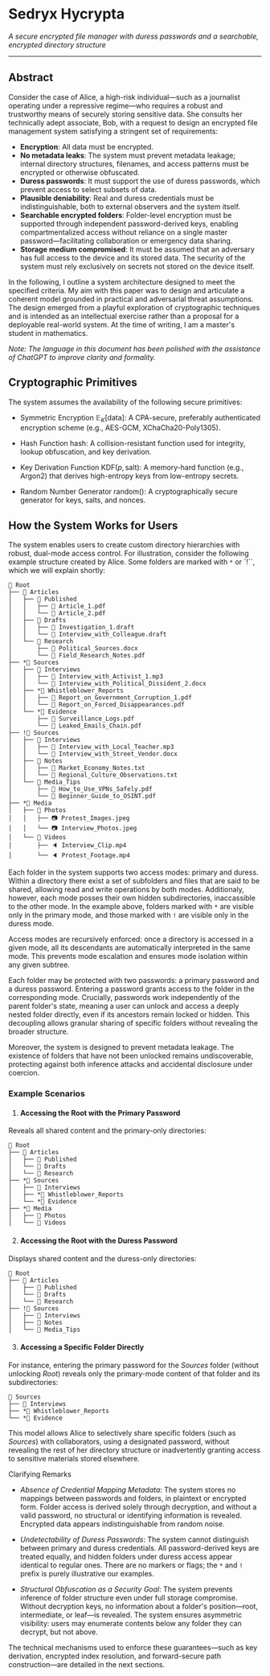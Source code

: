 # Sedryx Hycrypta

*A secure encrypted file manager with duress passwords and a searchable, encrypted directory structure*

---

## Abstract

Consider the case of Alice, a high-risk individual—such as a journalist operating under a repressive regime—who requires a robust and trustworthy means of securely storing sensitive data. She consults her technically adept associate, Bob, with a request to design an encrypted file management system satisfying a stringent set of requirements:

* **Encryption**: All data must be encrypted.
* **No metadata leaks**: The system must prevent metadata leakage; internal directory structures, filenames, and access patterns must be encrypted or otherwise obfuscated.
* **Duress passwords**: It must support the use of duress passwords, which prevent access to select subsets of data.
* **Plausible deniability**: Real and duress credentials must be indistinguishable, both to external observers and the system itself.
* **Searchable encrypted folders**: Folder-level encryption must be supported through independent password-derived keys, enabling compartmentalized access without reliance on a single master password—facilitating collaboration or emergency data sharing.
* **Storage medium compromised**: It must be assumed that an adversary has full access to the device and its stored data. The security of the system must rely exclusively on secrets not stored on the device itself.

In the following, I outline a system architecture designed to meet the specified criteria. My aim with this paper was to design and articulate a coherent model grounded in practical and adversarial threat assumptions. The design emerged from a playful exploration of cryptographic techniques and is intended as an intellectual exercise rather than a proposal for a deployable real-world system. At the time of writing, I am a master's student in mathematics.

*Note: The language in this document has been polished with the assistance of ChatGPT to improve clarity and formality.*

## Cryptographic Primitives
The system assumes the availability of the following secure primitives:

* Symmetric Encryption $\mathbb{E}_K[\mathrm{data}]$: A CPA-secure, preferably authenticated encryption scheme (e.g., AES-GCM, XChaCha20-Poly1305).

* Hash Function $\mathrm{hash}$: A collision-resistant function used for integrity, lookup obfuscation, and key derivation.

* Key Derivation Function $\mathrm{KDF}(p,\mathrm{salt})$: A memory-hard function (e.g., Argon2) that derives high-entropy keys from low-entropy secrets.

* Random Number Generator $\mathrm{random}()$: A cryptographically secure generator for keys, salts, and nonces.

## How the System Works for Users

The system enables users to create custom directory hierarchies with robust, dual-mode access control. For illustration, consider the following example structure created by Alice. Some folders are marked with `*` or `!``, which we will explain shortly:

```
📁 Root
├── 📁 Articles
│   ├── 📁 Published
│   │   ├── 📄 Article_1.pdf
│   │   └── 📄 Article_2.pdf
│   ├── 📁 Drafts
│   │   ├── 📄 Investigation_1.draft
│   │   └── 📄 Interview_with_Colleague.draft
│   └── 📁 Research
│       ├── 📄 Political_Sources.docx
│       └── 📄 Field_Research_Notes.pdf
├── *📁 Sources
│   ├── 📁 Interviews
│   │   ├── 📄 Interview_with_Activist_1.mp3
│   │   └── 📄 Interview_with_Political_Dissident_2.docx
│   ├── *📁 Whistleblower_Reports
│   │   ├── 📄 Report_on_Government_Corruption_1.pdf
│   │   └── 📄 Report_on_Forced_Disappearances.pdf
│   └── *📁 Evidence
│       ├── 📄 Surveillance_Logs.pdf
│       └── 📄 Leaked_Emails_Chain.pdf
├── !📁 Sources
│   ├── 📁 Interviews
│   │   ├── 📄 Interview_with_Local_Teacher.mp3
│   │   └── 📄 Interview_with_Street_Vendor.docx
│   ├── 📁 Notes
│   │   ├── 📄 Market_Economy_Notes.txt
│   │   └── 📄 Regional_Culture_Observations.txt
│   └── 📁 Media_Tips
│       ├── 📄 How_to_Use_VPNs_Safely.pdf
│       └── 📄 Beginner_Guide_to_OSINT.pdf
├── *📁 Media
│   ├── 📁 Photos
│   │   ├── 📷 Protest_Images.jpeg
│   │   └── 📷 Interview_Photos.jpeg
│   └── 📁 Videos
│       ├── 🔈 Interview_Clip.mp4
│       └── 🔈 Protest_Footage.mp4
```
Each folder in the system supports two access modes: primary and duress. Within a directory there exist a set of subfolders and files that are said to be shared, allowing read and write operations by both modes. Additionaly, however, each mode posses their own hidden subdirectories, inaccassible to the other mode. In the example above, folders marked with `*` are visible only in the primary mode, and those marked with `!` are visible only in the duress mode.

Access modes are recursively enforced: once a directory is accessed in a given mode, all its descendants are automatically interpreted in the same mode. This prevents mode escalation and ensures mode isolation within any given subtree.

Each folder may be protected with two passwords: a primary password and a duress password. Entering a password grants access to the folder in the corresponding mode. Crucially, passwords work independently of the parent folder's state, meaning a user can unlock and access a deeply nested folder directly, even if its ancestors remain locked or hidden. This decoupling allows granular sharing of specific folders without revealing the broader structure.

Moreover, the system is designed to prevent metadata leakage. The existence of folders that have not been unlocked remains undiscoverable, protecting against both inference attacks and accidental disclosure under coercion.

### Example Scenarios
1. #### Accessing the Root with the Primary Password
Reveals all shared content and the primary-only directories:

```
📁 Root
├── 📁 Articles
│   ├── 📁 Published
│   └── 📁 Drafts
│   └── 📁 Research
├── *📁 Sources
│   ├── 📁 Interviews
│   ├── *📁 Whistleblower_Reports
│   └── *📁 Evidence
├── *📁 Media
│   ├── 📁 Photos
│   └── 📁 Videos
```

2. #### Accessing the Root with the Duress Password
Displays shared content and the duress-only directories:

```
📁 Root
├── 📁 Articles
│   ├── 📁 Published
│   └── 📁 Drafts
│   └── 📁 Research
├── !📁 Sources
│   ├── 📁 Interviews
│   ├── 📁 Notes
│   └── 📁 Media_Tips
```

3. #### Accessing a Specific Folder Directly
For instance, entering the primary password for the *Sources* folder (without unlocking *Root*) reveals only the primary-mode content of that folder and its subdirectories:

```
📁 Sources
├── 📁 Interviews
├── *📁 Whistleblower_Reports
└── *📁 Evidence
```
This model allows Alice to selectively share specific folders (such as *Sources*) with collaborators, using a designated password, without revealing the rest of her directory structure or inadvertently granting access to sensitive materials stored elsewhere.

Clarifying Remarks
* *Absence of Credential Mapping Metadata*: The system stores no mappings between passwords and folders, in plaintext or encrypted form. Folder access is derived solely through decryption, and without a valid password, no structural or identifying information is revealed. Encrypted data appears indistinguishable from random noise.

* *Undetectability of Duress Passwords*: The system cannot distinguish between primary and duress credentials. All password-derived keys are treated equally, and hidden folders under duress access appear identical to regular ones. There are no markers or flags; the `*` and `!` prefix is purely illustrative our examples.

* *Structural Obfuscation as a Security Goal*: The system prevents inference of folder structure even under full storage compromise. Without decryption keys, no information about a folder's position—root, intermediate, or leaf—is revealed. The system ensures asymmetric visibility: users may enumerate contents below any folder they can decrypt, but not above.

The technical mechanisms used to enforce these guarantees—such as key derivation, encrypted index resolution, and forward-secure path construction—are detailed in the next sections.
